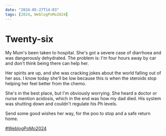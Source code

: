 ```yaml
---
date: "2024-05-27T14:03"
tags: [2024, WeblogPoMo2024]
---
```


# Twenty-six

My Mum's been taken to hospital. She's got a severe case of diarrhoea and was dangerously dehydrated. The problem is: I'm four hours away by car and don't think being there can help her. 

<!--truncate-->

Her spirits are up, and she was cracking jokes about the world falling out of her ass. I know today she'll be low because this is when the steroids stop helping her feel better from the chemo. 

She's in the best place, but I'm obviously worrying. She heard a doctor or nurse mention acidosis, which in the end was how my dad died. His system was shutting down and couldn't regulate his Ph levels. 

Send some good wishes her way, for the poo to stop and a safe return home. 

[#WeblogPoMo2024](https://weblog.anniegreens.lol/weblog-posting-month-2024)

